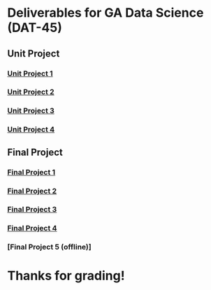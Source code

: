 # Deliverables for GA Data Science (DAT-45) 
## Unit Project
### [Unit Project 1](https://github.com/mackenziejane/mackenzie-data-science/blob/master/unit-project-1-mackenzie-seale.ipynb)
### [Unit Project 2](https://github.com/mackenziejane/mackenzie-data-science/blob/master/unit-project-2-mackenzie-seale.ipynb)
### [Unit Project 3](https://github.com/mackenziejane/mackenzie-data-science/blob/master/unit-project-3-mackenzie-seale.ipynb)
### [Unit Project 4](https://github.com/mackenziejane/mackenzie-data-science/blob/master/unit-project-4-mackenzie-seale.ipynb)
## Final Project
### [Final Project 1](https://github.com/mackenziejane/mackenzie-data-science/blob/master/DAT45_MacKenzie_Seale.pdf)
### [Final Project 2](https://github.com/mackenziejane/mackenzie-data-science/blob/master/DAT45_MacKenzie_Project_Design.pdf)
### [Final Project 3](https://github.com/mackenziejane/mackenzie-data-science/blob/master/final-project-3-mackenzie-seale-.ipynb)
### [Final Project 4](https://github.com/mackenziejane/mackenzie-data-science/blob/master/final-project-4-mackenzie-seale-final.ipynb)
### [Final Project 5 (offline)]
# Thanks for grading!
